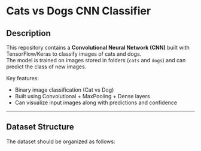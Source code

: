 # Cats vs Dogs CNN Classifier

## Description
This repository contains a **Convolutional Neural Network (CNN)** built with TensorFlow/Keras to classify images of cats and dogs.  
The model is trained on images stored in folders (`cats` and `dogs`) and can predict the class of new images.  

Key features:  
- Binary image classification (Cat vs Dog)  
- Built using Convolutional + MaxPooling + Dense layers  
- Can visualize input images along with predictions and confidence  

---

## Dataset Structure
The dataset should be organized as follows:


